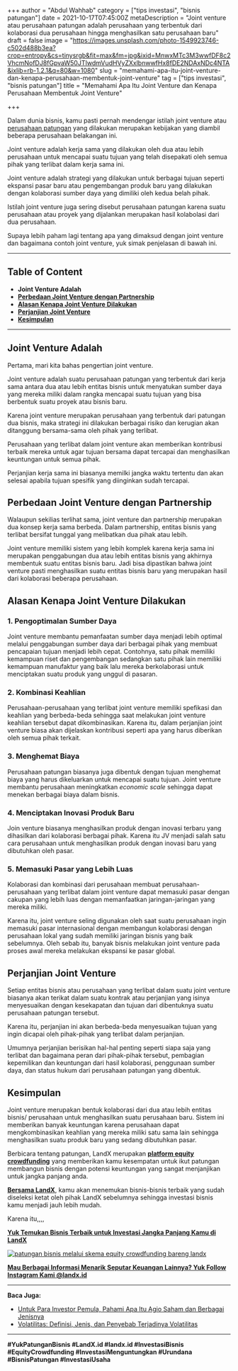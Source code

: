 +++
author = "Abdul Wahhab"
category = ["tips investasi", "bisnis patungan"]
date = 2021-10-17T07:45:00Z
metaDescription = "Joint venture atau perusahaan patungan adalah perusahaan yang terbentuk  dari kolaborasi dua perusahaan hingga menghasilkan satu perusahaan baru"
draft = false
image = "https://images.unsplash.com/photo-1549923746-c502d488b3ea?crop=entropy&cs=tinysrgb&fit=max&fm=jpg&ixid=MnwxMTc3M3wwfDF8c2VhcmNofDJ8fGpvaW50JTIwdmVudHVyZXxlbnwwfHx8fDE2NDAxNDc4NTA&ixlib=rb-1.2.1&q=80&w=1080"
slug = "memahami-apa-itu-joint-venture-dan-kenapa-perusahaan-membentuk-joint-venture"
tag = ["tips investasi", "bisnis patungan"]
title = "Memahami Apa Itu Joint Venture dan Kenapa Perusahaan Membentuk Joint Venture"

+++


Dalam dunia bisnis, kamu pasti pernah mendengar istilah joint venture atau [perusahaan patungan](https://landx.id/project/) yang dilakukan merupakan kebijakan yang diambil beberapa perusahaan belakangan ini.

Joint venture adalah kerja sama yang dilakukan oleh dua atau lebih perusahaan untuk mencapai suatu tujuan yang telah disepakati oleh semua pihak yang terlibat dalam kerja sama ini.

Joint venture adalah strategi yang dilakukan untuk berbagai tujuan seperti ekspansi pasar baru atau pengembangan produk baru yang dilakukan dengan kolaborasi sumber daya yang dimiliki oleh kedua belah pihak.

Istilah joint venture juga sering disebut perusahaan patungan karena suatu perusahaan atau proyek yang dijalankan merupakan hasil kolabolasi dari dua perusahaan.

Supaya lebih paham lagi tentang apa yang dimaksud dengan joint venture dan bagaimana  contoh joint venture, yuk simak penjelasan di bawah ini.

---

## Table of Content

* **Joint Venture Adalah**
* **[Perbedaan Joint Venture dengan Partnership](#perbedaan-joint-venture-dengan-partnership)**
* [**Alasan Kenapa Joint Venture Dilakukan**](#alasan-kenapa-joint-venture-dilakukan)
* **[Perjanjian Joint Venture](#perjanjian-joint-venture)**
* [**Kesimpulan**](#kesimpulan)

---

## Joint Venture Adalah

Pertama, mari kita bahas pengertian joint venture.

Joint venture adalah suatu perusahaan patungan yang terbentuk dari kerja sama antara dua atau lebih entitas bisnis untuk menyatukan sumber daya yang mereka miliki dalam rangka mencapai suatu tujuan yang bisa berbentuk suatu proyek atau bisnis baru.

Karena joint venture merupakan perusahaan yang terbentuk dari patungan dua bisnis, maka strategi ini dilakukan berbagai risiko dan kerugian akan ditanggung bersama-sama oleh pihak yang terlibat.

Perusahaan yang terlibat dalam joint venture akan memberikan kontribusi terbaik mereka untuk agar tujuan bersama dapat tercapai dan menghasilkan keuntungan untuk semua pihak.

Perjanjian kerja sama ini biasanya memilki jangka waktu tertentu dan akan selesai apabila tujuan spesifik yang diinginkan sudah tercapai.

## Perbedaan Joint Venture dengan Partnership

Walaupun sekilias terlihat sama, joint venture dan partnership merupakan dua konsep kerja sama berbeda. Dalam partnership, entitas bisnis yang terlibat bersifat tunggal yang melibatkan dua pihak atau lebih.

Joint venture memiliki sistem yang lebih komplek karena kerja sama ini merupakan penggabungan dua atau lebih entitas bisnis yang akhirnya membentuk suatu entitas bisnis baru. Jadi bisa dipastikan bahwa joint venture pasti menghasilkan suatu entitas bisnis baru yang merupakan hasil dari kolaborasi beberapa perusahaan.

## Alasan Kenapa Joint Venture Dilakukan

### 1. Pengoptimalan Sumber Daya

Joint venture membantu pemanfaatan sumber daya menjadi lebih optimal melalui penggabungan sumber daya dari berbagai pihak yang membuat pencapaian tujuan menjadi lebih cepat. Contohnya, satu pihak memiliki kemampuan riset dan pengembangan sedangkan satu pihak lain memiliki kemampuan manufaktur yang baik lalu mereka berkolaborasi untuk menciptakan suatu produk yang unggul di pasaran.

### 2. Kombinasi Keahlian

Perusahaan-perusahaan yang terlibat joint venture memiliki spefikasi dan keahlian yang berbeda-beda sehingga saat melakukan joint venture keahlian tersebut dapat dikombinasikan. Karena itu, dalam perjanjian joint venture biasa akan dijelaskan kontribusi seperti apa yang harus diberikan oleh semua pihak terkait.

### 3. Menghemat Biaya

Perusahaan patungan biasanya juga dibentuk dengan tujuan menghemat biaya yang harus dikeluarkan untuk mencapai suatu tujuan. Joint venture membantu perusahaan meningkatkan _economic scale_ sehingga dapat menekan berbagai biaya dalam bisnis.

### 4. Menciptakan Inovasi Produk Baru

Join venture biasanya menghasilkan produk dengan inovasi terbaru yang dihasilkan dari kolaborasi berbagai pihak. Karena itu JV menjadi salah satu cara perusahaan untuk menghasilkan produk dengan inovasi baru yang dibutuhkan oleh pasar.

### 5. Memasuki Pasar yang Lebih Luas

Kolaborasi dan kombinasi dari perusahaan membuat perusahaan-perusahaan yang terlibat dalam joint venture dapat memasuki pasar dengan cakupan yang lebih luas dengan memanfaatkan jaringan-jaringan yang mereka miliki.

Karena itu, joint venture seling digunakan oleh saat suatu perusahaan ingin memasuki pasar internasional dengan membangun kolaborasi dengan perusahaan lokal yang sudah memiliki jaringan bisnis yang baik sebelumnya. Oleh sebab itu, banyak bisnis melakukan joint venture pada proses awal mereka melakukan ekspansi ke pasar global.

## Perjanjian Joint Venture

Setiap entitas bisnis atau perusahaan yang terlibat dalam suatu joint venture biasanya akan terikat dalam suatu kontrak atau perjanjian yang isinya menyesuaikan dengan kesekapatan dan tujuan dari dibentuknya suatu perusahaan patungan tersebut.

Karena itu, perjanjian ini akan berbeda-beda menyesuaikan tujuan yang ingin dicapai oleh pihak-pihak yang terlibat dalam perjanjian.

Umumnya perjanjian berisikan hal-hal penting seperti siapa saja yang terlibat dan bagaimana peran dari pihak-pihak tersebut, pembagian kepemilikan dan keuntungan dari hasil kolaborasi, penggunaan sumber daya, dan status hukum dari perusahaan patungan yang dibentuk.

## Kesimpulan

Joint venture merupakan bentuk kolaborasi dari dua atau lebih entitas bisnis/ perusahaan untuk menghasilkan suatu perusahaan baru. Sistem ini memberikan banyak keuntungan karena perusahaan dapat mengkombinasikan keahlian yang mereka miliki satu sama lain sehingga menghasilkan suatu produk baru yang sedang dibutuhkan pasar.

Berbicara tentang patungan, LandX merupakan [**platform equity crowdfunding**](https://landx.id/) yang memberikan kamu kesempatan untuk ikut patungan membangun bisnis dengan potensi keuntungan yang sangat menjanjikan untuk jangka panjang anda.

[**Bersama LandX**](https://landx.id/project/), kamu akan menemukan bisnis-bisnis terbaik yang sudah diseleksi ketat oleh pihak LandX sebelumnya sehingga investasi bisnis kamu menjadi jauh lebih mudah.

Karena itu,,,,

**[Yuk Temukan Bisnis Terbaik untuk Investasi Jangka Panjang Kamu di LandX](https://landx.id/project/)**

[![patungan bisnis melalui skema equity crowdfunding bareng landx](https://accountgram-production.sfo2.cdn.digitaloceanspaces.com/landx_ghost/2021/10/patungan-bisnis-menguntungkan-bareng-landx-6.png)](https://landx.id/project/)

**[Mau Berbagai Informasi Menarik Seputar Keuangan Lainnya? Yuk Follow Instagram Kami @landx.id](https://www.instagram.com/landx.id/?utm_medium=copy_link)**

---

**Baca Juga:**

* [Untuk Para Investor Pemula, Pahami Apa Itu Agio Saham dan Berbagai Jenisnya](https://landx.id/blog/kenali-apa-itu-agio-saham-dalam-investasi/)
* [Volatilitas: Definisi, Jenis, dan Penyebab Terjadinya Volatilitas](https://landx.id/blog/volatilitas-definisi-jenis-cara-dan-penyebab-terjadinya-volatilitas/)

---

**#YukPatunganBisnis #LandX.id    #landx.id    #InvestasiBisnis    #EquityCrowdfunding    #InvestasiMenguntungkan    #Urundana    #BisnisPatungan    #InvestasiUsaha**


